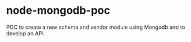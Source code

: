 # node-mongodb-poc
POC to create a new schema and vendor module using Mongodb and to develop an API.
